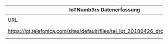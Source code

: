 |IoTNumb3rs Datenerfassung|||||||||||
| ---- | ---- | ---- | ---- | ---- | ---- | ---- | ---- | ---- | ---- | ---- |
||||||||||||
|URL|home_url|filename|device_class|device_count|market_class|market_volume|prognosis_year|publication_year|authorship_class|Dropbox folder|
|https://iot.telefonica.com/sites/default/files/tel_iot_20180426_drones_eng_v2.png|https://iot.telefonica.com/blog/infographic-iot-connected-drones|file3_tel_iot_20180426_drones_eng_v2.png||||||||MariaMarg/20181124-0000|
